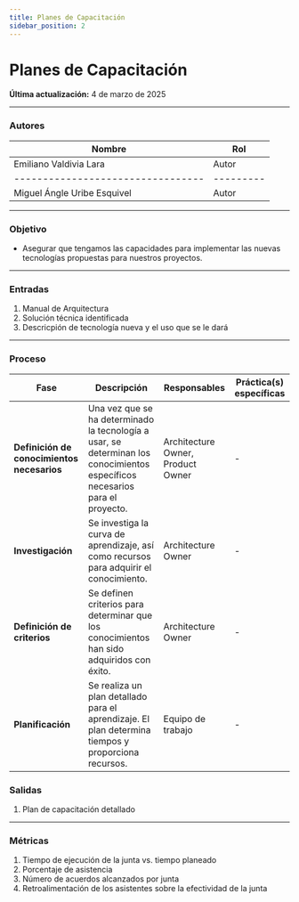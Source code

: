 ```yaml
---
title: Planes de Capacitación
sidebar_position: 2
---
```


# Planes de Capacitación

**Última actualización:** 4 de marzo de 2025

---

### Autores
| Nombre                            | Rol       |
| --------------------------------- | --------- |
| Emiliano Valdivia Lara             | Autor     |
| --------------------------------- | --------- |
|Miguel Ángle Uribe Esquivel        | Autor     |
---


### Objetivo

* Asegurar que tengamos las capacidades para implementar las nuevas tecnologías propuestas para nuestros proyectos.
---

### Entradas

1. Manual de Arquitectura  
2. Solución técnica identificada  
3. Descricpión de tecnología nueva y el uso que se le dará  
---

### Proceso

| Fase                           | Descripción                                                                               | Responsables           | Práctica(s) específicas |
|--------------------------------|-------------------------------------------------------------------------------------------|------------------------|-------------------------|
| **Definición de conocimientos necesarios** | Una vez que se ha determinado la tecnología a usar, se determinan los conocimientos específicos necesarios para el proyecto. | Architecture Owner, Product Owner | - |
| **Investigación**              | Se investiga la curva de aprendizaje, así como recursos para adquirir el conocimiento.    | Architecture Owner     | - |
| **Definición de criterios**    | Se definen criterios para determinar que los conocimientos han sido adquiridos con éxito. | Architecture Owner     | - |
| **Planificación**              | Se realiza un plan detallado para el aprendizaje. El plan determina tiempos y proporciona recursos. | Equipo de trabajo     | - |


### Salidas

1. Plan de capacitación detallado 
---

### Métricas

1. Tiempo de ejecución de la junta vs. tiempo planeado  
2. Porcentaje de asistencia  
3. Número de acuerdos alcanzados por junta  
4. Retroalimentación de los asistentes sobre la efectividad de la junta  